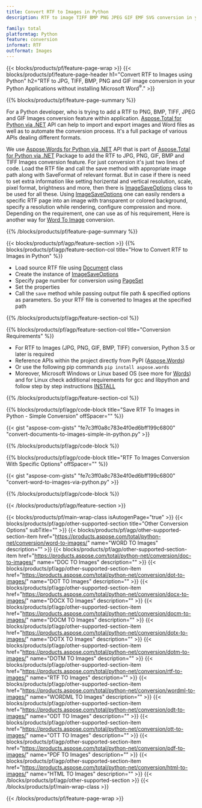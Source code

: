 ```yaml
---
title: Convert RTF to Images in Python
description: RTF to image TIFF BMP PNG JPEG GIF EMF SVG conversion in your Python applications without using Microsoft Word 

family: total
platformtag: Python
feature: conversion
informat: RTF
outformat: Images
---
```

{{< blocks/products/pf/feature-page-wrap >}}
{{< blocks/products/pf/feature-page-header h1="Convert RTF to Images using Python" h2="RTF to JPG, TIFF, BMP, PNG and GIF image conversion in your Python Applications without installing Microsoft Word<sup>&reg;</sup>." >}}

{{% blocks/products/pf/feature-page-summary %}}

For a Python developer, who is trying to add a RTF to PNG, BMP, TIFF, JPEG and GIF Images conversion feature within application. [Aspose.Total for Python via .NET](https://products.aspose.com/total/python-net/) API can help to import and export images and Word files as well as to automate the conversion process. It's a full package of various APIs dealing different formats. 

We use [Aspose.Words for Python via .NET](https://products.aspose.com/words/python-net/) API that is part of [Aspose.Total for Python via .NET](https://products.aspose.com/total/python-net/) Package to add the RTF to JPG, PNG, GIF, BMP and TIFF Images conversion feature. For just conversion it's just two lines of code. Load the RTF file and call the save method with appropriate image path along with SaveFormat of relevant format. But in case if there is need to set extra information like setting horizental and vertical resolution, scale, pixel format, brightness and more, then there is [ImageSaveOptions](https://reference.aspose.com/words/python-net/aspose.words.saving/imagesaveoptions/) class to be used for all these. Using [ImageSaveOptions](https://reference.aspose.com/words/python-net/aspose.words.saving/imagesaveoptions/) one can easily renders a specific RTF page into an image with transparent or colored background, specify a resolution while rendering, configure compression and more. Depending on the requirement, one can use as of his requirement, Here is another way for [Word To Image](https://products.aspose.com/words/python-net/conversion/word-to-image/) conversion.

{{% /blocks/products/pf/feature-page-summary %}}

{{< blocks/products/pf/agp/feature-section >}}
{{% blocks/products/pf/agp/feature-section-col title="How to Convert RTF to Images in Python" %}}
- Load source RTF file using [Document](https://reference.aspose.com/words/python-net/aspose.words/document/) class
- Create the instance of [ImageSaveOptions](https://reference.aspose.com/words/python-net/aspose.words.saving/imagesaveoptions/)
- Specify page number for conversion using [PageSet](https://reference.aspose.com/words/python-net/aspose.words.saving/pageset/)
- Set the properties
- Call the `save` method while passing output file path & specified options as parameters. So your RTF file is converted to Images at the specified path

{{% /blocks/products/pf/agp/feature-section-col %}}

{{% blocks/products/pf/agp/feature-section-col title="Conversion Requirements" %}}

- For RTF to Images (JPG, PNG, GIF, BMP, TIFF) conversion, Python 3.5 or later is required
- Reference APIs within the project directly from PyPI ([Aspose.Words](https://pypi.org/project/aspose-words/))
- Or use the following pip commands ```pip install aspose.words```
- Moreover, Microsoft Windows or Linux based OS (see more for [Words](https://docs.aspose.com/words/python-net/system-requirements/)) and for Linux check additional requirements for gcc and libpython and follow step by step instructions [INSTALL](https://docs.aspose.com/words/python-net/installation/)
 

{{% /blocks/products/pf/agp/feature-section-col %}}

{{% blocks/products/pf/agp/code-block title="Save RTF To Images in Python - Simple Conversion" offSpacer="" %}}

{{< gist "aspose-com-gists" "fe7c3ff0a8c783e4f0ed6bff199c6800" "convert-documents-to-images-simple-in-python.py" >}}

{{% /blocks/products/pf/agp/code-block %}}

{{% blocks/products/pf/agp/code-block title="RTF To Images Conversion With Specific Options" offSpacer="" %}}

{{< gist "aspose-com-gists" "fe7c3ff0a8c783e4f0ed6bff199c6800" "convert-word-to-images-via-python.py" >}}

{{% /blocks/products/pf/agp/code-block %}}

{{< /blocks/products/pf/agp/feature-section >}}

{{< blocks/products/pf/main-wrap-class isAutogenPage="true" >}}
{{< blocks/products/pf/agp/other-supported-section title="Other Conversion Options" subTitle="" >}}
{{< blocks/products/pf/agp/other-supported-section-item href="https://products.aspose.com/total/python-net/conversion/word-to-images/" name="WORD TO Images" description="" >}}
{{< blocks/products/pf/agp/other-supported-section-item href="https://products.aspose.com/total/python-net/conversion/doc-to-images/" name="DOC TO Images" description="" >}}
{{< blocks/products/pf/agp/other-supported-section-item href="https://products.aspose.com/total/python-net/conversion/dot-to-images/" name="DOT TO Images" description="" >}}
{{< blocks/products/pf/agp/other-supported-section-item href="https://products.aspose.com/total/python-net/conversion/docx-to-images/" name="DOCX TO Images" description="" >}}
{{< blocks/products/pf/agp/other-supported-section-item href="https://products.aspose.com/total/python-net/conversion/docm-to-images/" name="DOCM TO Images" description="" >}}
{{< blocks/products/pf/agp/other-supported-section-item href="https://products.aspose.com/total/python-net/conversion/dotx-to-images/" name="DOTX TO Images" description="" >}}
{{< blocks/products/pf/agp/other-supported-section-item href="https://products.aspose.com/total/python-net/conversion/dotm-to-images/" name="DOTM TO Images" description="" >}}
{{< blocks/products/pf/agp/other-supported-section-item href="https://products.aspose.com/total/python-net/conversion/rtf-to-images/" name="RTF TO Images" description="" >}}
{{< blocks/products/pf/agp/other-supported-section-item href="https://products.aspose.com/total/python-net/conversion/wordml-to-images/" name="WORDML TO Images" description="" >}}
{{< blocks/products/pf/agp/other-supported-section-item href="https://products.aspose.com/total/python-net/conversion/odt-to-images/" name="ODT TO Images" description="" >}}
{{< blocks/products/pf/agp/other-supported-section-item href="https://products.aspose.com/total/python-net/conversion/ott-to-images/" name="OTT TO Images" description="" >}}
{{< blocks/products/pf/agp/other-supported-section-item href="https://products.aspose.com/total/python-net/conversion/pdf-to-images/" name="PDF TO Images" description="" >}}
{{< blocks/products/pf/agp/other-supported-section-item href="https://products.aspose.com/total/python-net/conversion/html-to-images/" name="HTML TO Images" description="" >}}
{{< /blocks/products/pf/agp/other-supported-section >}}
{{< /blocks/products/pf/main-wrap-class >}}

{{< /blocks/products/pf/feature-page-wrap >}}